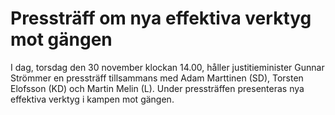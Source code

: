 # Pressträff om nya effektiva verktyg mot gängen

I dag, torsdag den 30 november klockan 14.00, håller justitieminister Gunnar Strömmer en pressträff tillsammans med Adam Marttinen (SD), Torsten Elofsson (KD) och Martin Melin (L). Under pressträffen presenteras nya effektiva verktyg i kampen mot gängen.
